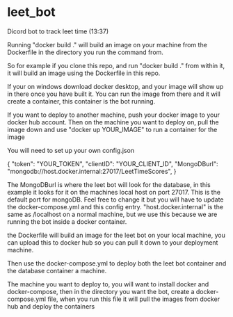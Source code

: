 # leet_bot
Dicord bot to track leet time (13:37)

Running "docker build ." will build an image on your machine from the Dockerfile in the directory you run the command from.

So for example if you clone this repo, and run "docker build ." from within it, it will build an image using the Dockerfile in this repo.

If your on windows download docker desktop, and your image will show up in there once you have built it. You can run the image from there and it will create a container, this container is the bot running.

If you want to deploy to another machine, push your docker image to your docker hub account. Then on the machine you want to deploy on, pull the image down and use "docker up YOUR_IMAGE" to run a container for the image

You will need to set up your own config.json

{
    "token": "YOUR_TOKEN",
    "clientID": "YOUR_CLIENT_ID",
    "MongoDBurl": "mongodb://host.docker.internal:27017/LeetTimeScores",
}

The MongoDBurl is where the leet bot will look for the database, in this example it looks for it on the machines local host on port 27017. This is the default port for mongoDB. Feel free to change it but you will have to update the docker-compose.yml and this config entry. "host.docker.internal" is the same as /localhost on a normal machine, but we use this because we are running the bot inside a docker container. 


the Dockerfile will build an image for the leet bot on your local machine, you can upload this to docker hub so you can pull it down to your deployment machine.

Then use the docker-compose.yml to deploy both the leet bot container and the database container a machine.

The machine you want to deploy to, you will want to install docker and docker-compose, then in the directory you want the bot, create a docker-compose.yml file, when you run this file it will pull the images from docker hub and deploy the containers